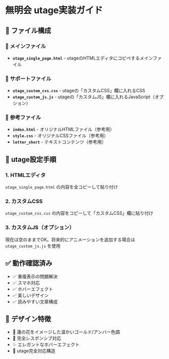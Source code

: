 # 無明会 utage実装ガイド

## 📁 ファイル構成

### 🎯 **メインファイル**
- **`utage_single_page.html`** - utageのHTMLエディタにコピペするメインファイル

### 🎨 **サポートファイル**
- **`utage_custom_css.css`** - utageの「カスタムCSS」欄に入れるCSS
- **`utage_custom_js.js`** - utageの「カスタムJS」欄に入れるJavaScript（オプション）

### 📄 **参考ファイル**
- **`index.html`** - オリジナルHTMLファイル（参考用）
- **`style.css`** - オリジナルCSSファイル（参考用）
- **`letter_short`** - テキストコンテンツ（参考用）

## 🚀 utage設定手順

### 1. HTMLエディタ
`utage_single_page.html` の内容を全コピーして貼り付け

### 2. カスタムCSS
`utage_custom_css.css` の内容をコピーして「カスタムCSS」欄に貼り付け

### 3. カスタムJS（オプション）
現在は空のままでOK。将来的にアニメーションを追加する場合は `utage_custom_js.js` を使用

## ✅ 動作確認済み
- ✅ 重複表示の問題解決
- ✅ スマホ対応
- ✅ ホバーエフェクト
- ✅ 美しいデザイン
- ✅ 読みやすい文章構成

## 🎨 デザイン特徴
- 🌸 蓮の花をイメージした温かいゴールド/アンバー色調
- 📱 完全レスポンシブ対応
- ✨ エレガントなホバーエフェクト
- 🎯 utage完全対応構造
